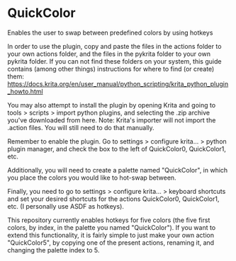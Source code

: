 # QuickColor
Enables the user to swap between predefined colors by using hotkeys

In order to use the plugin, copy and paste the files in the actions folder to your own actions folder, and the files in the pykrita folder to your own pykrita folder. If you can not find these folders on your system, this guide contains (among other things) instructions for where to find (or create) them: https://docs.krita.org/en/user_manual/python_scripting/krita_python_plugin_howto.html

You may also attempt to install the plugin by opening Krita and going to tools > scripts > import python plugins, and selecting the .zip archive you've downloaded from here. Note: Krita's importer will not import the .action files. You will still need to do that manually.

Remember to enable the plugin.  Go to settings > configure krita... > python plugin manager, and check the box to the left of QuickColor0, QuickColor1, etc.

Additionally, you will need to create a palette named "QuickColor", in which you place the colors you would like to hot-swap between.

Finally, you need to go to  settings > configure krita... > keyboard shortcuts and set your desired shortcuts for the actions QuickColor0, QuickColor1, etc. (I personally use ASDF as hotkeys).  

This repository currently enables hotkeys for five colors (the five first colors, by index, in the palette you named "QuickColor").
If you want to extend this functionality, it is fairly simple to just make your own action "QuickColor5", by copying one of the present actions, renaming it, and changing the palette index to 5.
